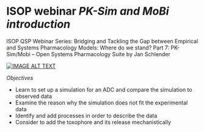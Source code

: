 # ISOP webinar _*PK-Sim and MoBi introduction*_
ISOP QSP Webinar Series: Bridging and Tackling the Gap between Empirical and Systems Pharmacology Models: Where do we stand? Part 7: PK-Sim/Mobi – Open Systems Pharmacology Suite by Jan Schlender

[![IMAGE ALT TEXT](http://img.youtube.com/vi/E1wqbIN4MHM/0.jpg)](http://www.youtube.com/watch?v=E1wqbIN4MHM "ISOP Webinar")

*Objectives*
- Learn to set up a simulation for an ADC and compare the simulation to observed data
- Examine the reason why the simulation does not fit the experimental data
- Identify and add processes in order to describe the data
- Consider to add the toxophore and its release mechanistically
